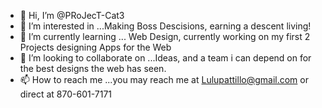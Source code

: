 - 👋 Hi, I’m @PRoJecT-Cat3
- 👀 I’m interested in ...Making Boss Descisions, earning a descent living!
- 🌱 I’m currently learning ... Web Design, currently working on my first 2 Projects designing Apps for the Web
- 💞️ I’m looking to collaborate on ...Ideas, and a team i can depend on for the best designs the web has seen.
- 📫 How to reach me ...you may reach me at Lulupattillo@gmail.com  or direct at 870-601-7171

<!---
PRoJecT-Cat3/PRoJecT-Cat3 is a ✨ special ✨ repository because its `README.md` (this file) appears on your GitHub profile.
You can click the Preview link to take a look at your changes.
--->
